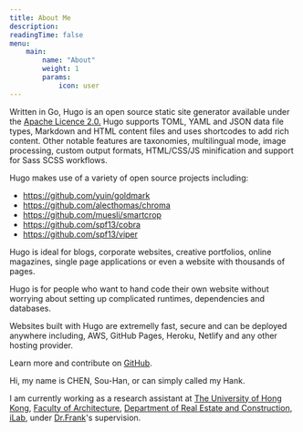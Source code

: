 ```yaml
---
title: About Me
description:
readingTime: false
menu:
    main: 
        name: "About"
        weight: 1
        params:
            icon: user
---
```


Written in Go, Hugo is an open source static site generator available under the [Apache Licence 2.0.](https://github.com/gohugoio/hugo/blob/master/LICENSE) Hugo supports TOML, YAML and JSON data file types, Markdown and HTML content files and uses shortcodes to add rich content. Other notable features are taxonomies, multilingual mode, image processing, custom output formats, HTML/CSS/JS minification and support for Sass SCSS workflows.

Hugo makes use of a variety of open source projects including:

* https://github.com/yuin/goldmark
* https://github.com/alecthomas/chroma
* https://github.com/muesli/smartcrop
* https://github.com/spf13/cobra
* https://github.com/spf13/viper

Hugo is ideal for blogs, corporate websites, creative portfolios, online magazines, single page applications or even a website with thousands of pages.

Hugo is for people who want to hand code their own website without worrying about setting up complicated runtimes, dependencies and databases.

Websites built with Hugo are extremelly fast, secure and can be deployed anywhere including, AWS, GitHub Pages, Heroku, Netlify and any other hosting provider.

Learn more and contribute on [GitHub](https://github.com/gohugoio).


Hi, my name is CHEN, Sou-Han, or can simply called my Hank. 

I am currently working as a research assistant at [The University of Hong Kong](https://www.hku.hk), [Faculty of Architecture](https://www.arch.hku.hk), [Department of Real Estate and Construction](https://www.arch.hku.hk/departments-and-divisions/department-of-real-estate-and-construction/), [iLab](https://ilab.hku.hk), under [Dr.Frank](https://frankxue.com)'s supervision. 